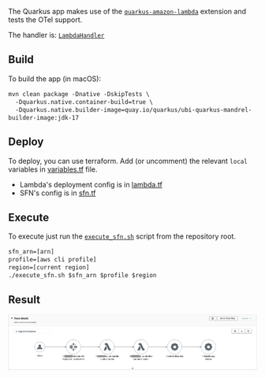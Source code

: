 The Quarkus app makes use of the [`quarkus-amazon-lambda`](https://quarkus.io/guides/aws-lambda) extension and tests the OTel support.

The handler is: [`LambdaHandler`](src/main/java/org/acme/opentelemetry/lambda/LambdaHandler.java)

## Build

To build the app (in macOS):

```shell
mvn clean package -Dnative -DskipTests \
  -Dquarkus.native.container-build=true \
  -Dquarkus.native.builder-image=quay.io/quarkus/ubi-quarkus-mandrel-builder-image:jdk-17
```

## Deploy

To deploy, you can use terraform. Add (or uncomment) the relevant `local` variables in [variables.tf](terraform/variables.tf) file.

* Lambda's deployment config is in [lambda.tf](terraform/lambda.tf)
* SFN's config is in [sfn.tf](terraform/sfn.tf)

## Execute

To execute just run the [`execute_sfn.sh`](execute_sfn.sh) script from the repository root.

```shell
sfn_arn=[arn]
profile=[aws cli profile]
region=[current region]
./execute_sfn.sh $sfn_arn $profile $region
```

## Result

![trace overview](trace_overview.png)
